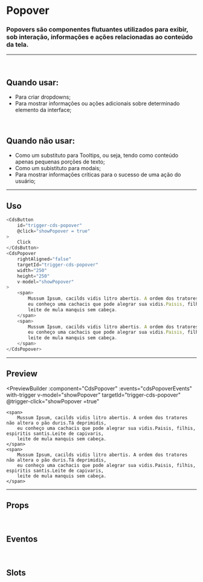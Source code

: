 # Popover

### Popovers são componentes flutuantes utilizados para exibir, sob interação, informações e ações relacionadas ao conteúdo da tela.

---
<br />

## Quando usar:
- Para criar dropdowns;
- Para mostrar informações ou ações adicionais sobre determinado elemento da interface;

<br />

## Quando não usar:
- Como um substituto para Tooltips, ou seja, tendo como conteúdo apenas pequenas porções de texto;
- Como um subistituto para modais;
- Para mostrar informações críticas para o sucesso de uma ação do usuário;

---

## Uso

```js
<CdsButton
	id="trigger-cds-popover"
	@click="showPopover = true"
>
	Click
</CdsButton>
<CdsPopover
	rightAligned="false"
	targetId="trigger-cds-popover"
	width="250"
	height="250"
	v-model="showPopover"
>
	<span>
		Mussum Ipsum, cacilds vidis litro abertis. A ordem dos tratores não altera o pão duris.Tá deprimidis,
		eu conheço uma cachacis que pode alegrar sua vidis.Paisis, filhis, espiritis santis.Leite de capivaris,
		leite de mula manquis sem cabeça.
	</span>
	<span>
		Mussum Ipsum, cacilds vidis litro abertis. A ordem dos tratores não altera o pão duris.Tá deprimidis,
		eu conheço uma cachacis que pode alegrar sua vidis.Paisis, filhis, espiritis santis.Leite de capivaris,
		leite de mula manquis sem cabeça.
	</span>
</CdsPopover>
```

---

## Preview

<PreviewBuilder
	:component="CdsPopover"
	:events="cdsPopoverEvents"
	with-trigger
	v-model="showPopover"
	targetId="trigger-cds-popover"
	@trigger-click="showPopover =true"
>
	<span>
		Mussum Ipsum, cacilds vidis litro abertis. A ordem dos tratores não altera o pão duris.Tá deprimidis,
		eu conheço uma cachacis que pode alegrar sua vidis.Paisis, filhis, espiritis santis.Leite de capivaris,
		leite de mula manquis sem cabeça.
	</span>
	<span>
		Mussum Ipsum, cacilds vidis litro abertis. A ordem dos tratores não altera o pão duris.Tá deprimidis,
		eu conheço uma cachacis que pode alegrar sua vidis.Paisis, filhis, espiritis santis.Leite de capivaris,
		leite de mula manquis sem cabeça.
	</span>
</PreviewBuilder>

---

## Props

<APITable
	name="Popover"
	section="props"
/>
<br />

## Eventos

<APITable
	name="Popover"
	section="events"
/>
<br />

## Slots

<APITable
	name="Popover"
	section="slots"
/>

<script setup>
import { ref } from 'vue';
import CdsPopover from '@/components/Popover.vue';

const showPopover = ref(false);

const cdsPopoverEvents = [
	'update:modelValue'
];
</script>
